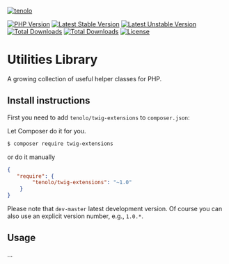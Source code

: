 [![tenolo](https://content.tenolo.com/tenolo.png)](https://tenolo.de)

[![PHP Version](https://img.shields.io/packagist/php-v/tenolo/twig-extensions.svg)](https://packagist.org/packages/tenolo/twig-extensions)
[![Latest Stable Version](https://img.shields.io/packagist/v/tenolo/twig-extensions.svg?label=stable)](https://packagist.org/packages/tenolo/twig-extensions)
[![Latest Unstable Version](https://img.shields.io/packagist/vpre/tenolo/twig-extensions.svg?label=unstable)](https://packagist.org/packages/tenolo/twig-extensions)
[![Total Downloads](https://img.shields.io/packagist/dt/tenolo/twig-extensions.svg)](https://packagist.org/packages/tenolo/twig-extensions)
[![Total Downloads](https://img.shields.io/packagist/dm/tenolo/twig-extensions.svg)](https://packagist.org/packages/tenolo/twig-extensions)
[![License](https://img.shields.io/packagist/l/tenolo/twig-extensions.svg)](https://packagist.org/packages/tenolo/twig-extensions)

# Utilities Library

A growing collection of useful helper classes for PHP.

## Install instructions

First you need to add `tenolo/twig-extensions` to `composer.json`:

Let Composer do it for you.

``` bash
$ composer require twig-extensions
```

or do it manually

``` json
{
   "require": {
        "tenolo/twig-extensions": "~1.0"
    }
}
```

Please note that `dev-master` latest development version. 
Of course you can also use an explicit version number, e.g., `1.0.*`.

## Usage

...
